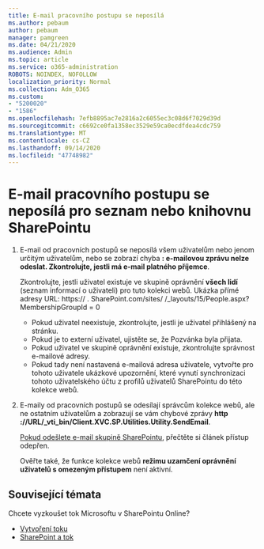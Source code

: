 ```yaml
---
title: E-mail pracovního postupu se neposílá
ms.author: pebaum
author: pebaum
manager: pamgreen
ms.date: 04/21/2020
ms.audience: Admin
ms.topic: article
ms.service: o365-administration
ROBOTS: NOINDEX, NOFOLLOW
localization_priority: Normal
ms.collection: Adm_O365
ms.custom:
- "5200020"
- "1586"
ms.openlocfilehash: 7efb8895ac7e2816a2c6055ec3c08d6f7029d39d
ms.sourcegitcommit: c6692ce0fa1358ec3529e59ca0ecdfdea4cdc759
ms.translationtype: MT
ms.contentlocale: cs-CZ
ms.lasthandoff: 09/14/2020
ms.locfileid: "47748982"
---
```

# <a name="workflow-email-is-not-being-sent-for-a-sharepoint-list-or-library"></a>E-mail pracovního postupu se neposílá pro seznam nebo knihovnu SharePointu

1. E-mail od pracovních postupů se neposílá všem uživatelům nebo jenom určitým uživatelům, nebo se zobrazí chyba **: e-mailovou zprávu nelze odeslat. Zkontrolujte, jestli má e-mail platného příjemce**.

    Zkontrolujte, jestli uživatel existuje ve skupině oprávnění **všech lidí** (seznam informací o uživateli) pro tuto kolekci webů.  Ukázka přímé adresy URL: https:// <tenant> . SharePoint.com/sites/ <sitename> /_layouts/15/People.aspx? MembershipGroupId = 0

    - Pokud uživatel neexistuje, zkontrolujte, jestli je uživatel přihlášený na stránku. 
    - Pokud je to externí uživatel, ujistěte se, že Pozvánka byla přijata.
    - Pokud uživatel ve skupině oprávnění existuje, zkontrolujte správnost e-mailové adresy.
    - Pokud tady není nastavená e-mailová adresa uživatele, vytvořte pro tohoto uživatele ukázkové upozornění, které vynutí synchronizaci tohoto uživatelského účtu z profilů uživatelů SharePointu do této kolekce webů.
 
2. E-maily od pracovních postupů se odesílají správcům kolekce webů, ale ne ostatním uživatelům a zobrazují se vám chybové zprávy **http <span>:</span>//URL/_vti_bin/Client.XVC.SP.Utilities.Utility.SendEmail**.
 

    [Pokud odešlete e-mail skupině SharePointu](https://docs.microsoft.com/sharepoint/support/sharing-and-permissions/access-denied-when-send-an-email-to-groups), přečtěte si článek přístup odepřen.

    Ověřte také, že funkce kolekce webů **režimu uzamčení oprávnění uživatelů s omezeným přístupem** není aktivní.


## <a name="related-topics"></a>Související témata
Chcete vyzkoušet tok Microsoftu v SharePointu Online?
- [Vytvoření toku](https://support.office.com/article/Create-a-flow-for-a-list-or-library-in-SharePoint-Online-or-OneDrive-for-Business-a9c3e03b-0654-46af-a254-20252e580d01) 
- [SharePoint a tok](https://flow.microsoft.com/blog/sharepoint-and-flow/) 


